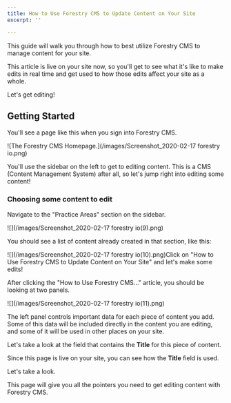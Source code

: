 ```yaml
---
title: How to Use Forestry CMS to Update Content on Your Site
excerpt: ''

---
```

This guide will walk you through how to best utilize Forestry CMS to manage content for your site.

This article is live on your site now, so you'll get to see what it's like to make edits in real time and get used to how those edits affect your site as a whole.

Let's get editing!

## Getting Started

You'll see a page like this when you sign into Forestry CMS.

![The Forestry CMS Homepage.](/images/Screenshot_2020-02-17 forestry io.png)

You'll use the sidebar on the left to get to editing content. This is a CMS (Content Management System) after all, so let's jump right into editing some content!

### Choosing some content to edit

Navigate to the "Practice Areas" section on the sidebar.

![](/images/Screenshot_2020-02-17 forestry io(9).png)

You should see a list of content already created in that section, like this:

![](/images/Screenshot_2020-02-17 forestry io(10).png)Click on "How to Use Forestry CMS to Update Content on Your Site" and let's make some edits!

After clicking the "How to Use Forestry CMS..." article, you should be looking at two panels.

![](/images/Screenshot_2020-02-17 forestry io(11).png)

The left panel controls important data for each piece of content you add. Some of this data will be included directly in the content you are editing, and some of it will be used in other places on your site.

Let's take a look at the field that contains the **Title** for this piece of content.

Since this page is live on your site, you can see how the **Title** field is used.

Let's take a look.

This page will give you all the pointers you need to get editing content with Forestry CMS.